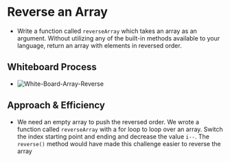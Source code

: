 # Reverse an Array

 - Write a function called `reverseArray` which takes an array as an argument. Without utilizing any of the built-in methods available to your language, return an array with elements in reversed order.

## Whiteboard Process

 - ![White-Board-Array-Reverse](/home/louis/codefellows/data-structures-and-algorithms/javascript/code-challenges/reverse-ll/array-reverse/array-reverse.png)

## Approach & Efficiency

  -  We need an empty array to push the reversed order. We wrote a function called `reverseArray` with a for loop to loop over an array.  Switch the index starting point and ending and decrease the value `i--`. The `reverse()` method would have made this challenge easier to reverse the array

